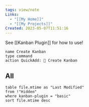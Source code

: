 ```yaml
---
tags: view/note
Links:
  - "[[My Home]]"
  - "[[My Projects]]"
Created: 2023-05-07T11:51:16
---
```


See [[Kanban Plugin]] for how to use!

```button
name Create Kanban
type command
action QuickAdd: 📌 Create Kanban
```

## All

```dataview
table file.mtime as "Last Modified"
from !"Hidden"
where kanban-plugin = "basic"
sort file.mtime desc
```
